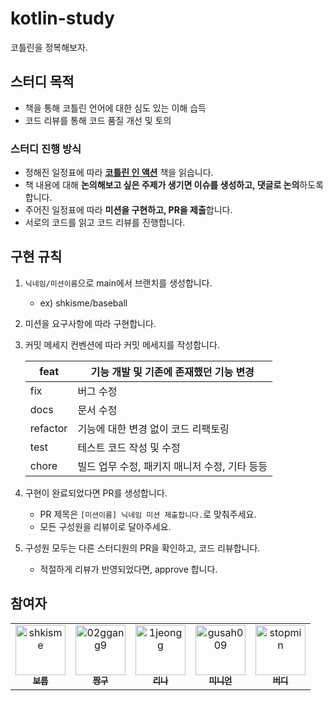 # kotlin-study
코틀린을 정복해보자.

## 스터디 목적

- 책을 통해 코틀린 언어에 대한 심도 있는 이해 습득
- 코드 리뷰를 통해 코드 품질 개선 및 토의

### 스터디 진행 방식

- 정해진 일정표에 따라 **[코틀린 인 액션](https://m.yes24.com/Goods/Detail/55148593)** 책을 읽습니다.
- 책 내용에 대해 **논의해보고 싶은 주제가 생기면 이슈를 생성하고, 댓글로 논의**하도록 합니다.
- 주어진 일정표에 따라 **미션을 구현하고, PR을 제출**합니다.
- 서로의 코드를 읽고 코드 리뷰를 진행합니다.

## 구현 규칙

1. `닉네임/미션이름`으로 main에서 브랜치를 생성합니다.
    - ex) shkisme/baseball
2. 미션을 요구사항에 따라 구현합니다.
3. 커밋 메세지 컨벤션에 따라 커밋 메세지를 작성합니다.
    
    
    | feat | 기능 개발 및 기존에 존재했던 기능 변경 |
    | --- | --- |
    | fix | 버그 수정 |
    | docs | 문서 수정 |
    | refactor | 기능에 대한 변경 없이 코드 리팩토링 |
    | test | 테스트 코드 작성 및 수정 |
    | chore | 빌드 업무 수정, 패키지 매니저 수정, 기타 등등 |
4. 구현이 완료되었다면 PR를 생성합니다. 
    - PR 제목은 `[미션이름] 닉네임 미션 제출합니다.`로 맞춰주세요.
    - 모든 구성원을 리뷰이로 달아주세요.
5. 구성원 모두는 다른 스터디원의 PR을 확인하고, 코드 리뷰합니다.
    - 적절하게 리뷰가 반영되었다면, approve 합니다.

## 참여자

<table>
  <tr>
    <td align="center">
      <a href="https://github.com/shkisme">
        <img src="https://github.com/shkisme.png" width="80" alt="shkisme"/>
        <br/>
        <sub><b>보름</b></sub>
      </a>
      <br/>
    </td>
    <td align="center">
      <a href="https://github.com/02ggang9">
      <img src="https://github.com/02ggang9.png" width="80" alt="02ggang9"/>
      <br />
      <sub><b>짱구</b></sub>
      </a>
      <br/>
    </td>
      <td align="center">
      <a href="https://github.com/1jeongg">
      <img src="https://github.com/1jeongg.png" width="80" alt="1jeongg"/>
      <br />
      <sub><b>리나</b></sub>
      </a>
      <br/>
    </td>
      </td>
      <td align="center">
      <a href="https://github.com/gusah009">
      <img src="https://github.com/gusah009.png" width="80" alt="gusah009"/>
      <br />
      <sub><b>미니언</b></sub>
      </a>
      <br/>
    </td>
    </td>
      </td>
      <td align="center">
      <a href="https://github.com/stopmin">
      <img src="https://github.com/stopmin.png" width="80" alt="stopmin"/>
      <br />
      <sub><b>버디</b></sub>
      </a>
      <br/>
    </td>
  </tr>
</table>
